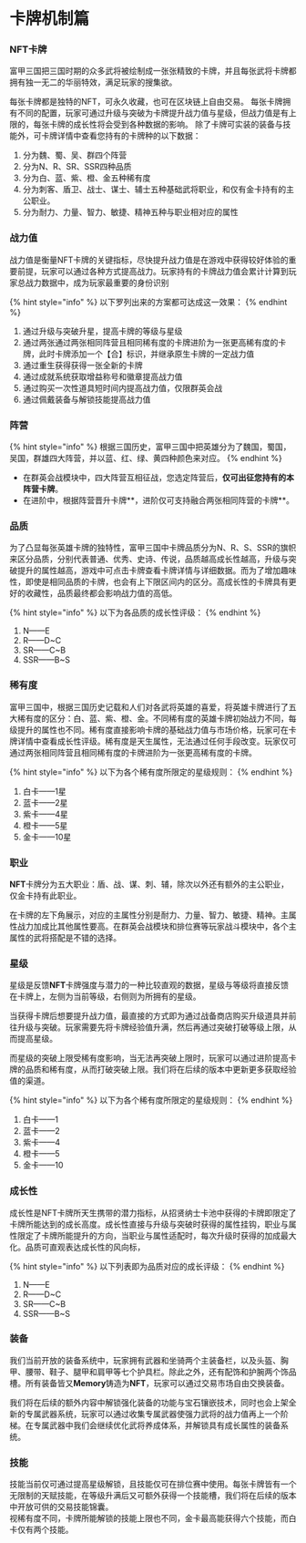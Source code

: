 # 卡牌机制篇

### NFT卡牌

富甲三国把三国时期的众多武将被绘制成一张张精致的卡牌，并且每张武将卡牌都拥有独一无二的华丽特效，满足玩家的搜集欲。

每张卡牌都是独特的NFT，可永久收藏，也可在区块链上自由交易。 每张卡牌拥有不同的配置，玩家可通过升级与突破为卡牌提升战力值与星级，但战力值是有上限的，每张卡牌的成长性将会受到各种数据的影响。 除了卡牌可实装的装备与技能外，可卡牌详情中查看您持有的卡牌种的以下数据：

1. 分为魏、蜀、吴、群四个阵营
2. 分为N、R、SR、SSR四种品质
3. 分为白、蓝、紫、橙、金五种稀有度
4. 分为刺客、盾卫、战士、谋士、辅士五种基础武将职业，和仅有金卡持有的主公职业。
5. 分为耐力、力量、智力、敏捷、精神五种与职业相对应的属性

### 战力值

战力值是衡量NFT卡牌的关键指标，尽快提升战力值是在游戏中获得较好体验的重要前提，玩家可以通过各种方式提高战力。玩家持有的卡牌战力值会累计计算到玩家总战力数据中，成为玩家最重要的身份识别 &#x20;

{% hint style="info" %}
以下罗列出来的方案都可达成这一效果：
{% endhint %}

1. 通过升级与突破升星，提高卡牌的等级与星级
2. 通过两张通过两张相同阵营且相同稀有度的卡牌进阶为一张更高稀有度的卡牌，此时卡牌添加一个【合】标识，并继承原生卡牌的一定战力值
3. 通过重生获得获得一张全新的卡牌
4. 通过成就系统获取增益称号和徽章提高战力值
5. 通过购买一次性道具短时间内提高战力值，仅限群英会战
6. 通过佩戴装备与解锁技能提高战力值

### 阵营

{% hint style="info" %}
根据三国历史，富甲三国中把英雄分为了魏国，蜀国，吴国，群雄四大阵营，并以蓝、红、绿、黄四种颜色来对应。
{% endhint %}

* 在群英会战模块中，四大阵营互相征战，您选定阵营后，**仅可出征您持有的本阵营卡牌**。
* 在进阶中，根据阵营晋升卡牌**，进阶仅可支持融合两张相同阵营的卡牌**。

### 品质

为了凸显每张英雄卡牌的独特性，富甲三国中卡牌品质分为N、R、S、SSR的旗帜来区分品质，分别代表普通、优秀、史诗、传说，品质越高成长性越高，升级与突破提升的属性越高，游戏中可点击卡牌查看卡牌详情与详细数据。而为了增加趣味性，即使是相同品质的卡牌，也会有上下限区间内的区分。高成长性的卡牌具有更好的收藏性，品质最终都会影响战力值的高低。&#x20;

{% hint style="info" %}
以下为各品质的成长性评级：
{% endhint %}

1. N——E
2. R——D\~C
3. SR——C\~B
4. SSR——B\~S

### 稀有度

富甲三国中，根据三国历史记载和人们对各武将英雄的喜爱，将英雄卡牌进行了五大稀有度的区分：白、蓝、紫、橙、金。不同稀有度的英雄卡牌初始战力不同，每级提升的属性也不同。稀有度直接影响卡牌的基础战力值与市场价格，玩家可在卡牌详情中查看成长性评级。稀有度是天生属性，无法通过任何手段改变。玩家仅可通过两张相同阵营且相同稀有度的卡牌进阶为一张更高稀有度的卡牌。

{% hint style="info" %}
以下为各个稀有度所限定的星级规则：
{% endhint %}

1. 白卡——1星
2. 蓝卡——2星
3. 紫卡——4星
4. 橙卡——5星
5. 金卡——10星

### 职业

**NFT**卡牌分为五大职业：盾、战、谋、刺、辅，除次以外还有额外的主公职业，仅金卡持有此职业。

在卡牌的左下角展示，对应的主属性分别是耐力、力量、智力、敏捷、精神。主属性战力加成比其他属性要高。在群英会战模块和排位赛等玩家战斗模块中，各个主属性的武将搭配是不错的选择。



### 星级

星级是反馈**NFT**卡牌强度与潜力的一种比较直观的数据，星级与等级将直接反馈在卡牌上，左侧为当前等级，右侧则为所拥有的星级。

当获得卡牌后想要提升战力值，最直接的方式即为通过战备商店购买升级道具并前往升级与突破。玩家需要先将卡牌经验值升满，然后再通过突破打破等级上限，从而提高星级。

而星级的突破上限受稀有度影响，当无法再突破上限时，玩家可以通过进阶提高卡牌的品质和稀有度，从而打破突破上限。我们将在后续的版本中更新更多获取经验值的渠道。

{% hint style="info" %}
以下为各个稀有度所限定的星级规则：
{% endhint %}

1. 白卡——1
2. 蓝卡——2
3. 紫卡——4
4. 橙卡——5
5. 金卡——10

### 成长性

成长性是NFT卡牌所天生携带的潜力指标，从招贤纳士卡池中获得的卡牌即限定了卡牌所能达到的成长高度。成长性直接与升级与突破时获得的属性挂钩，职业与属性限定了卡牌所能提升的方向，当职业与属性适配时，每次升级时获得的加成最大化。品质可直观表达成长性的风向标，

{% hint style="info" %}
以下列表即为品质对应的成长评级：
{% endhint %}

1. N——E
2. R——D\~C
3. SR——C\~B
4. SSR——B\~S

### 装备

我们当前开放的装备系统中，玩家拥有武器和坐骑两个主装备栏，以及头盔、胸甲、腰带、鞋子、腿甲和肩甲等七个护具栏。除此之外，还有配饰和护腕两个饰品槽。所有装备皆又**Memory**铸造为**NFT**，玩家可以通过交易市场自由交换装备。

我们将在后续的额外内容中解锁强化装备的功能与宝石镶嵌技术，同时也会上架全新的专属武器系统，玩家可以通过收集专属武器使强力武将的战力值再上一个阶梯。在专属武器中我们会继续优化武将养成体系，并解锁具有成长属性的装备系统。



### 技能

技能当前仅可通过提高星级解锁，且技能仅可在排位赛中使用。每张卡牌皆有一个无限制的天赋技能，在等级升满后又可额外获得一个技能槽，我们将在后续的版本中开放可供的交易技能锦囊。\
视稀有度不同，卡牌所能解锁的技能上限也不同，金卡最高能获得六个技能，而白卡仅有两个技能。





